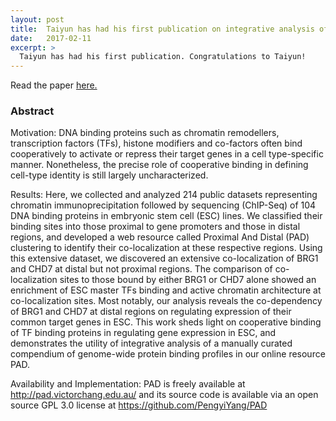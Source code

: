 ```yaml
---
layout: post
title:  Taiyun has had his first publication on integrative analysis of transcription factors in embryonic stem cells (ESCs). Congratulations to Taiyun!
date:   2017-02-11
excerpt: > 
  Taiyun has had his first publication. Congratulations to Taiyun!
---
```


Read the paper <a href="https://academic.oup.com/bioinformatics/article/2995820/Integrative-analysis-identifies-co-dependent-gene">here.</a> 

### Abstract

Motivation: DNA binding proteins such as chromatin remodellers, transcription factors (TFs), 
histone modifiers and co-factors often bind cooperatively to activate or repress their target genes in a cell 
type-specific manner. Nonetheless, the precise role of cooperative binding in defining cell-type identity 
is still largely uncharacterized.

Results: Here, we collected and analyzed 214 public datasets representing chromatin immunoprecipitation followed by 
sequencing (ChIP-Seq) of 104 DNA binding proteins in embryonic stem cell (ESC) lines. We classified their binding sites 
into those proximal to gene promoters and those in distal regions, and developed a web resource called Proximal And Distal 
(PAD) clustering to identify their co-localization at these respective regions. Using this extensive dataset, 
we discovered an extensive co-localization of BRG1 and CHD7 at distal but not proximal regions. 
The comparison of co-localization sites to those bound by either BRG1 or CHD7 alone showed an enrichment of ESC master 
TFs binding and active chromatin architecture at co-localization sites. Most notably, our analysis reveals the 
co-dependency of BRG1 and CHD7 at distal regions on regulating expression of their common target genes in ESC. 
This work sheds light on cooperative binding of TF binding proteins in regulating gene expression in ESC, and 
demonstrates the utility of integrative analysis of a manually curated compendium of genome-wide protein binding 
profiles in our online resource PAD.

Availability and Implementation: PAD is freely available at http://pad.victorchang.edu.au/ and 
its source code is available via an open source GPL 3.0 license at https://github.com/PengyiYang/PAD

